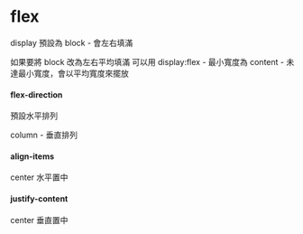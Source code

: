 # flex

display 預設為 block
    - 會左右填滿

如果要將 block 改為左右平均填滿
可以用 display:flex
    - 最小寬度為 content
    - 未達最小寬度，會以平均寬度來擺放


#### flex-direction


預設水平排列

column - 垂直排列


#### align-items

center 水平置中


#### justify-content

center 垂直置中
